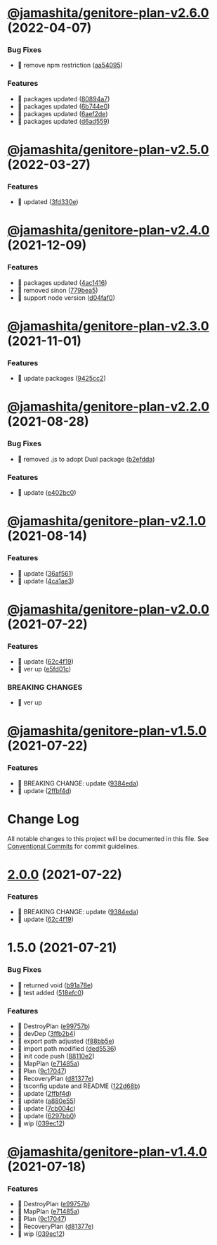 # [@jamashita/genitore-plan-v2.6.0](https://github.com/jamashita/genitore/compare/@jamashita/genitore-plan-v2.5.0...@jamashita/genitore-plan-v2.6.0) (2022-04-07)


### Bug Fixes

* 🐛 remove npm restriction ([aa54095](https://github.com/jamashita/genitore/commit/aa5409569a323a336f1e06cf1b2b0cf1cf4c5066))


### Features

* 🎸 packages updated ([80894a7](https://github.com/jamashita/genitore/commit/80894a746e82816ed3d0c182a68abb809706256b))
* 🎸 packages updated ([6b744e0](https://github.com/jamashita/genitore/commit/6b744e07d18630ef67bd26a6e5696bf2addb79d1))
* 🎸 packages updated ([6aef2de](https://github.com/jamashita/genitore/commit/6aef2de861a27a81167300ba60fb4521ef90bb9a))
* 🎸 packages updated ([d6ad559](https://github.com/jamashita/genitore/commit/d6ad559368f1e9c6009a98247b922ced45d56512))

# [@jamashita/genitore-plan-v2.5.0](https://github.com/jamashita/genitore/compare/@jamashita/genitore-plan-v2.4.0...@jamashita/genitore-plan-v2.5.0) (2022-03-27)


### Features

* 🎸 updated ([3fd330e](https://github.com/jamashita/genitore/commit/3fd330ecec287fb1409a3e775163d97c944cadad))

# [@jamashita/genitore-plan-v2.4.0](https://github.com/jamashita/genitore/compare/@jamashita/genitore-plan-v2.3.0...@jamashita/genitore-plan-v2.4.0) (2021-12-09)


### Features

* 🎸 packages updated ([4ac1416](https://github.com/jamashita/genitore/commit/4ac1416e79a5cd28e1fd95ce3d127961621d3a07))
* 🎸 removed sinon ([779bea5](https://github.com/jamashita/genitore/commit/779bea5241f07269c4dc1bfdeb9c5f2210a15a04))
* 🎸 support node version ([d04faf0](https://github.com/jamashita/genitore/commit/d04faf013a1d4b90b366b7a7ad54e2c5a85e2648))

# [@jamashita/genitore-plan-v2.3.0](https://github.com/jamashita/genitore/compare/@jamashita/genitore-plan-v2.2.0...@jamashita/genitore-plan-v2.3.0) (2021-11-01)

### Features

* 🎸 update packages ([9425cc2](https://github.com/jamashita/genitore/commit/9425cc2a053b89e12997f137c4d9df56bc2b942f))

# [@jamashita/genitore-plan-v2.2.0](https://github.com/jamashita/genitore/compare/@jamashita/genitore-plan-v2.1.0...@jamashita/genitore-plan-v2.2.0) (2021-08-28)

### Bug Fixes

* 🐛 removed .js to adopt Dual
  package ([b2efdda](https://github.com/jamashita/genitore/commit/b2efdda920bab046b4106809967d7f189259708f))

### Features

* 🎸 update ([e402bc0](https://github.com/jamashita/genitore/commit/e402bc0f2b35cfc08429aad5cbd6b47da2cc9ffa))

# [@jamashita/genitore-plan-v2.1.0](https://github.com/jamashita/genitore/compare/@jamashita/genitore-plan-v2.0.0...@jamashita/genitore-plan-v2.1.0) (2021-08-14)

### Features

* 🎸 update ([36af561](https://github.com/jamashita/genitore/commit/36af561275d544ea8a95b4323c12e3db4280e38f))
* 🎸 update ([4ca1ae3](https://github.com/jamashita/genitore/commit/4ca1ae39466aa10f522d346675bc02d835b7512c))

# [@jamashita/genitore-plan-v2.0.0](https://github.com/jamashita/genitore/compare/@jamashita/genitore-plan-v1.5.0...@jamashita/genitore-plan-v2.0.0) (2021-07-22)

### Features

* 🎸 update ([62c4f19](https://github.com/jamashita/genitore/commit/62c4f19d09ab3f75a6d8be259302d4810243a0dc))
* 🎸 ver up ([e5fd01c](https://github.com/jamashita/genitore/commit/e5fd01c63115c63cc129eba5ad56c0c024a39fdf))

### BREAKING CHANGES

* 🧨 ver up

# [@jamashita/genitore-plan-v1.5.0](https://github.com/jamashita/genitore/compare/@jamashita/genitore-plan-v1.4.0...@jamashita/genitore-plan-v1.5.0) (2021-07-22)

### Features

* 🎸 BREAKING CHANGE:
  update ([9384eda](https://github.com/jamashita/genitore/commit/9384eda97891171925b03e116cf288664781dada))
* 🎸 update ([2ffbf4d](https://github.com/jamashita/genitore/commit/2ffbf4d6163307db807d76939171b14692fa5490))

# Change Log

All notable changes to this project will be documented in this file.
See [Conventional Commits](https://conventionalcommits.org) for commit guidelines.

# [2.0.0](https://github.com/jamashita/genitore.git/packages/plan/compare/@jamashita/genitore-plan@1.5.0...@jamashita/genitore-plan@2.0.0) (2021-07-22)

### Features

* 🎸 BREAKING CHANGE:
  update ([9384eda](https://github.com/jamashita/genitore.git/packages/plan/commit/9384eda97891171925b03e116cf288664781dada))
* 🎸
  update ([62c4f19](https://github.com/jamashita/genitore.git/packages/plan/commit/62c4f19d09ab3f75a6d8be259302d4810243a0dc))

# 1.5.0 (2021-07-21)

### Bug Fixes

* 🐛 returned
  void ([b91a78e](https://github.com/jamashita/genitore.git/packages/plan/commit/b91a78e519664bee1c349c7c9ed73acefe4eec63))
* 🐛 test
  added ([518efc0](https://github.com/jamashita/genitore.git/packages/plan/commit/518efc0165e55c1ce0c657043036ce1c71adde4b))

### Features

* 🎸
  DestroyPlan ([e99757b](https://github.com/jamashita/genitore.git/packages/plan/commit/e99757b4acc0d0b0976e1a3fbe6f938f18e5b009))
* 🎸
  devDep ([3ffb2b4](https://github.com/jamashita/genitore.git/packages/plan/commit/3ffb2b4985e6476f07f6b087274622521556cd50))
* 🎸 export path
  adjusted ([f88bb5e](https://github.com/jamashita/genitore.git/packages/plan/commit/f88bb5e48c70b2d0e99b793dd1f3d313e4831bae))
* 🎸 import path
  modified ([ded5536](https://github.com/jamashita/genitore.git/packages/plan/commit/ded553665e990d368301278fe73143fae8ad2aaf))
* 🎸 init code
  push ([88110e2](https://github.com/jamashita/genitore.git/packages/plan/commit/88110e2707ab6674d83aced1bea36abe53a96d9c))
* 🎸
  MapPlan ([e71485a](https://github.com/jamashita/genitore.git/packages/plan/commit/e71485a7b49647cd31c22c4173599329c2c2dde4))
* 🎸
  Plan ([9c17047](https://github.com/jamashita/genitore.git/packages/plan/commit/9c17047e84a3946249e68744e7def30f6b08a96b))
* 🎸
  RecoveryPlan ([d81377e](https://github.com/jamashita/genitore.git/packages/plan/commit/d81377e1771c09812f95a068206b791a7996bcce))
* 🎸 tsconfig update and
  README ([122d68b](https://github.com/jamashita/genitore.git/packages/plan/commit/122d68b5ce08a75bec07273f583ee2cc12f83189))
* 🎸
  update ([2ffbf4d](https://github.com/jamashita/genitore.git/packages/plan/commit/2ffbf4d6163307db807d76939171b14692fa5490))
* 🎸
  update ([a880e55](https://github.com/jamashita/genitore.git/packages/plan/commit/a880e55ed6c17a53a65d028e79e4476534849f0a))
* 🎸
  update ([7cb004c](https://github.com/jamashita/genitore.git/packages/plan/commit/7cb004c658752344b4563453a14fb6942cbaeb22))
* 🎸
  update ([6297bb0](https://github.com/jamashita/genitore.git/packages/plan/commit/6297bb0bf1dc059c9b65d35ab52337602b26ff9e))
* 🎸
  wip ([039ec12](https://github.com/jamashita/genitore.git/packages/plan/commit/039ec12131f74512869c83a01e48d28e328bec3f))

# [@jamashita/genitore-plan-v1.4.0](https://github.com/jamashita/genitore/compare/@jamashita/genitore-plan-v1.3.0...@jamashita/genitore-plan-v1.4.0) (2021-07-18)

### Features

* 🎸 DestroyPlan ([e99757b](https://github.com/jamashita/genitore/commit/e99757b4acc0d0b0976e1a3fbe6f938f18e5b009))
* 🎸 MapPlan ([e71485a](https://github.com/jamashita/genitore/commit/e71485a7b49647cd31c22c4173599329c2c2dde4))
* 🎸 Plan ([9c17047](https://github.com/jamashita/genitore/commit/9c17047e84a3946249e68744e7def30f6b08a96b))
* 🎸 RecoveryPlan ([d81377e](https://github.com/jamashita/genitore/commit/d81377e1771c09812f95a068206b791a7996bcce))
* 🎸 wip ([039ec12](https://github.com/jamashita/genitore/commit/039ec12131f74512869c83a01e48d28e328bec3f))
